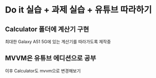 # Do it 실습 + 과제 실습 + 유튜브 따라하기

## Calculator 폴더에 계산기 구현
최대한 Galaxy A51 5G에 있는 계산기를 따라가도록 제작중

## MVVM은 유튜브 에디션으로 공부
이후 Calculator도 mvvm으로 변경해보기
